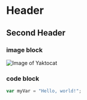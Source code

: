 # Header
## Second Header

### image block

![Image of Yaktocat](https://octodex.github.com/images/yaktocat.png)


### code block

``` javascript
var myVar = "Hello, world!";
```
